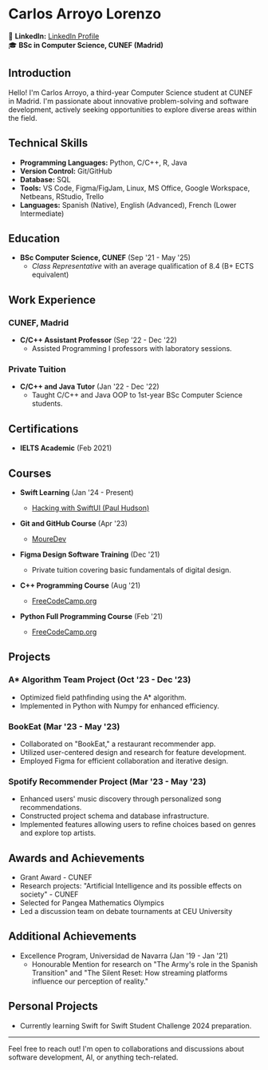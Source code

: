 # Carlos Arroyo Lorenzo

💼 **LinkedIn:** [LinkedIn Profile](https://www.linkedin.com/in/cgarroyolorenzo/)  
🎓 **BSc in Computer Science, CUNEF (Madrid)**

## Introduction
Hello! I'm Carlos Arroyo, a third-year Computer Science student at CUNEF in Madrid. I'm passionate about innovative problem-solving and software development, actively seeking opportunities to explore diverse areas within the field.

## Technical Skills
- **Programming Languages:** Python, C/C++, R, Java
- **Version Control:** Git/GitHub
- **Database:** SQL
- **Tools:** VS Code, Figma/FigJam, Linux, MS Office, Google Workspace, Netbeans, RStudio, Trello
- **Languages:** Spanish (Native), English (Advanced), French (Lower Intermediate)

## Education
- **BSc Computer Science, CUNEF** (Sep '21 - May '25)
  - *Class Representative* with an average qualification of 8.4 (B+ ECTS equivalent)

## Work Experience
### CUNEF, Madrid
- **C/C++ Assistant Professor** (Sep '22 - Dec '22)
  - Assisted Programming I professors with laboratory sessions.

### Private Tuition
- **C/C++ and Java Tutor** (Jan '22 - Dec '22)
  - Taught C/C++ and Java OOP to 1st-year BSc Computer Science students.

## Certifications
- **IELTS Academic** (Feb 2021)

## Courses
- **Swift Learning** (Jan '24 - Present)
  - [Hacking with SwiftUI (Paul Hudson)](https://www.hackingwithswift.com/100/swiftui)
- **Git and GitHub Course** (Apr '23)
  - [MoureDev](https://github.com/mouredev)

- **Figma Design Software Training** (Dec '21)
  - Private tuition covering basic fundamentals of digital design.
- **C++ Programming Course** (Aug '21)
  - [FreeCodeCamp.org](https://youtu.be/vLnPwxZdW4Y?si=b3jF32lehhT8KKmd)
- **Python Full Programming Course** (Feb '21)
  - [FreeCodeCamp.org](https://youtu.be/rfscVS0vtbw?si=lLoWPbBFG9JsvxP5)

## Projects
### A* Algorithm Team Project (Oct '23 - Dec '23)
- Optimized field pathfinding using the A* algorithm.
- Implemented in Python with Numpy for enhanced efficiency.

### BookEat (Mar '23 - May '23)
- Collaborated on "BookEat," a restaurant recommender app.
- Utilized user-centered design and research for feature development.
- Employed Figma for efficient collaboration and iterative design.

### Spotify Recommender Project (Mar '23 - May '23)
- Enhanced users' music discovery through personalized song recommendations.
- Constructed project schema and database infrastructure.
- Implemented features allowing users to refine choices based on genres and explore top artists.

## Awards and Achievements
- Grant Award - CUNEF
- Research projects: "Artificial Intelligence and its possible effects on society" - CUNEF
- Selected for Pangea Mathematics Olympics
- Led a discussion team on debate tournaments at CEU University

## Additional Achievements
- Excellence Program, Universidad de Navarra (Jan '19 - Jan '21)
  - Honourable Mention for research on "The Army's role in the Spanish Transition" and "The Silent Reset: How streaming platforms influence our perception of reality."

## Personal Projects
- Currently learning Swift for Swift Student Challenge 2024 preparation.

---

Feel free to reach out! I'm open to collaborations and discussions about software development, AI, or anything tech-related.
